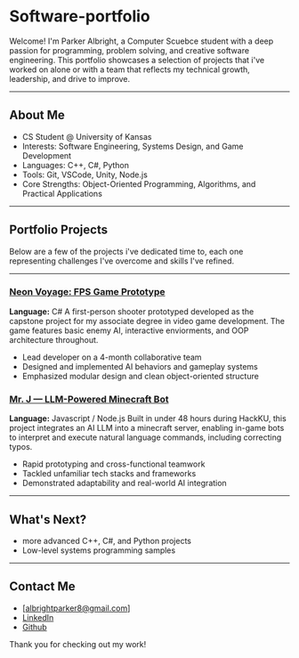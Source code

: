 # Software-portfolio
Welcome! I'm Parker Albright, a Computer Scuebce student with a deep passion for programming, problem solving, and creative software engineering. This portfolio showcases a selection of projects that i've worked on alone or with a team that reflects my technical growth, leadership, and drive to improve.

---

## About Me

- CS Student @ University of Kansas
- Interests: Software Engineering, Systems Design, and Game Development
- Languages: C++, C#, Python
- Tools: Git, VSCode, Unity, Node.js
- Core Strengths: Object-Oriented Programming, Algorithms, and Practical Applications

---

## Portfolio Projects
Below are a few of the projects i've dedicated time to, each one representing challenges I've overcome and skills I've refined.

--- 

### [Neon Voyage: FPS Game Prototype](https://github.com/Palbrig/NeonVoyageIndependent)
**Language:** C#
A first-person shooter prototyped developed as the capstone project for my associate degree in video game development. The game features basic enemy AI, interactive enviorments, and OOP architecture throughout.

- Lead developer on a 4-month collaborative team
- Designed and implemented AI behaviors and gameplay systems
- Emphasized modular design and clean object-oriented structure

### [Mr. J — LLM-Powered Minecraft Bot](https://github.com/1ProCrafters/HackKU-Mr.-J)
**Language:** Javascript / Node.js
Built in under 48 hours during HackKU, this project integrates an AI LLM into a minecraft server, enabling in-game bots to interpret and execute natural language commands, including correcting typos.

- Rapid prototyping and cross-functional teamwork
- Tackled unfamiliar tech stacks and frameworks
- Demonstrated adaptability and real-world AI integration


---
## What's Next?
- more advanced C++, C#, and Python projects
- Low-level systems programming samples

---

## Contact Me
- [albrightparker8@gmail.com]
- [LinkedIn](https://www.linkedin.com/in/parker-a-6a0870105/)
- [Github](https://github.com/Palbrig)

Thank you for checking out my work! 
